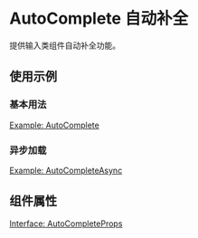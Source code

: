 # AutoComplete 自动补全

提供输入类组件自动补全功能。

## 使用示例

### 基本用法

[Example: AutoComplete](./_example/AutoCompleteExample.jsx)

### 异步加载

[Example: AutoCompleteAsync](./_example/AutoCompleteAsyncExample.jsx)

## 组件属性

[Interface: AutoCompleteProps](./AutoComplete.tsx)
